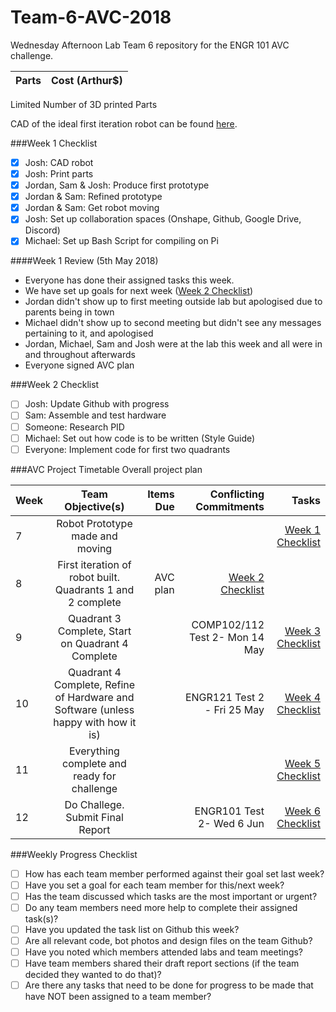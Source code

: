 # Team-6-AVC-2018
Wednesday Afternoon Lab Team 6 repository for the ENGR 101 AVC challenge.

| Parts | Cost (Arthur$) |
| :------------ |:---------------:|

Limited Number of 3D printed Parts

CAD of the ideal first iteration robot can be found [here](https://cad.onshape.com/documents/08e9d9368385752693ff540b/w/5e08d343f12d278fdeecea3f/e/0649d529fec4164917f1aebe).

###Week 1 Checklist
- [x] Josh: CAD robot
- [x] Josh: Print parts
- [x] Jordan, Sam & Josh: Produce first prototype
- [x] Jordan & Sam: Refined prototype
- [x] Jordan & Sam: Get robot moving
- [x] Josh: Set up collaboration spaces (Onshape, Github, Google Drive, Discord)
- [x] Michael: Set up Bash Script for compiling on Pi

####Week 1 Review (5th May 2018)
* Everyone has done their assigned tasks this week.
* We have set up goals for next week ([Week 2 Checklist](#week-2-checklist))
* Jordan didn't show up to first meeting outside lab but apologised due to parents being in town
* Michael didn't show up to second meeting but didn't see any messages pertaining to it, and apologised
* Jordan, Michael, Sam and Josh were at the lab this week and all were in and throughout afterwards
* Everyone signed AVC plan

###Week 2 Checklist
- [ ] Josh: Update Github with progress
- [ ] Sam: Assemble and test hardware
- [ ] Someone: Research PID
- [ ] Michael: Set out how code is to be written (Style Guide)
- [ ] Everyone: Implement code for first two quadrants

###AVC Project Timetable
Overall project plan

| Week  | Team Objective(s) | Items Due | Conflicting Commitments | Tasks |
| :------------ |:---------------:| ------: | ------: | ------: |
| 7  | Robot Prototype made and moving |   |   | [Week 1 Checklist](#week-1-checklist) |
| 8  | First iteration of robot built. Quadrants 1 and 2 complete  | AVC plan  | [Week 2 Checklist](#week-2-checklist) |
| 9  | Quadrant 3 Complete, Start on Quadrant 4 Complete  | | COMP102/112 Test 2- Mon 14 May  | [Week 3 Checklist](#week-3-checklist) |
| 10  | Quadrant 4 Complete, Refine of Hardware and Software (unless happy with how it is) | | ENGR121 Test 2 - Fri 25 May | [Week 4 Checklist](#week-4-checklist) |
| 11 | Everything complete and ready for challenge  | |  | [Week 5 Checklist](#week-5-checklist) |
| 12 | Do Challege. Submit Final Report | | ENGR101 Test 2- Wed 6 Jun | [Week 6 Checklist](#week-6-checklist)|

###Weekly Progress Checklist
- [ ] How has each team member performed against their goal set last week?
- [ ] Have you set a goal for each team member for this/next week?
- [ ] Has the team discussed which tasks are the most important or urgent?
- [ ] Do any team members need more help to complete their assigned task(s)?
- [ ] Have you updated the task list on Github this week?
- [ ] Are all relevant code, bot photos and design files on the team Github?
- [ ] Have you noted which members attended labs and team meetings?
- [ ] Have team members shared their draft report sections (if the team decided they wanted to do that)?
- [ ] Are there any tasks that need to be done for progress to be made that have NOT been assigned to a team member?
